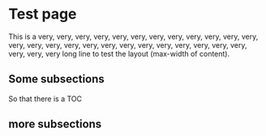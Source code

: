 # Test page

This is a very, very, very, very, very, very, very, very, very, very, very, very, very, very, very, very, very, very, very, very, very, very, very, very, very, very, very, very long line to test the layout (max-width of content).

## Some subsections

So that there is a TOC

## more subsections
